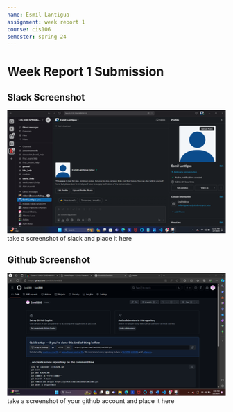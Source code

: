```yaml
---
name: Esmil Lantigua 
assignment: week report 1
course: cis106
semester: spring 24
---
```


# Week Report 1 Submission

## Slack Screenshot
![slack](slack.png)
take a screenshot of slack and place it here

## Github Screenshot
![github](github.png)
take a screenshot of your github account and place it here